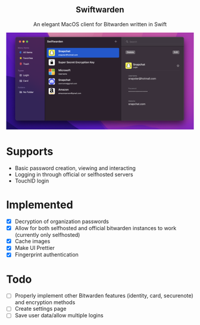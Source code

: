 <h2 align="center">Swiftwarden</h2>

<p align="center">
    An elegant MacOS client for Bitwarden written in Swift
</p>

<p align="center"><img src="Images/Dark.png" width="864"></p>

# Supports
- Basic password creation, viewing and interacting
- Logging in through official or selfhosted servers
- TouchID login

# Implemented
- [X] Decryption of organization passwords
- [X] Allow for both selfhosted and official bitwarden instances to work (currently only selfhosted)
- [X] Cache images
- [X] Make UI Prettier
- [X] Fingerprint authentication

# Todo
- [ ] Properly implement other Bitwarden features (identity, card, securenote) and encryption methods
- [ ] Create settings page
- [ ] Save user data/allow multiple logins
